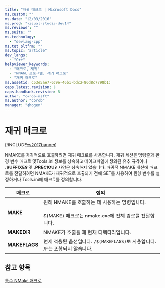 ```yaml
---
title: "재귀 매크로 | Microsoft Docs"
ms.custom: ""
ms.date: "12/03/2016"
ms.prod: "visual-studio-dev14"
ms.reviewer: ""
ms.suite: ""
ms.technology: 
  - "devlang-cpp"
ms.tgt_pltfrm: ""
ms.topic: "article"
dev_langs: 
  - "C++"
helpviewer_keywords: 
  - "매크로, 재귀"
  - "NMAKE 프로그램, 재귀 매크로"
  - "재귀 매크로"
ms.assetid: c53e5ae7-619e-46b1-bdc2-86d8c7798b1d
caps.latest.revision: 8
caps.handback.revision: 8
author: "corob-msft"
ms.author: "corob"
manager: "ghogen"
---
```

# 재귀 매크로
[!INCLUDE[vs2017banner](../assembler/inline/includes/vs2017banner.md)]

NMAKE를 재귀적으로 호출하려면 재귀 매크로를 사용합니다.  재귀 세션은 명령줄과 환경 변수 매크로 및Tools.ini 정보를 상속하고  메이크파일에 정의된 유추 규칙이나 **.SUFFIXES** 및 **.PRECIOUS** 사양은 상속하지 않습니다.  재귀적 NMAKE 세션에 매크로를 전달하려면 NMAKE가 재귀적으로 호출되기 전에 SET를 사용하여 환경 변수를 설정하거나 Tools.ini에 매크로를 정의합니다.  
  
|매크로|정의|  
|---------|--------|  
|**MAKE**|원래 NMAKE를 호출하는 데 사용하는 명령입니다.<br /><br /> $\(MAKE\) 매크로는 nmake.exe에 전체 경로를 전달합니다.|  
|**MAKEDIR**|NMAKE가 호출될 때 현재 디렉터리입니다.|  
|**MAKEFLAGS**|현재 적용된 옵션입니다.  `/$(MAKEFLAGS)`로 사용합니다.  \/F는 포함되지 않습니다.|  
  
## 참고 항목  
 [특수 NMake 매크로](../build/special-nmake-macros.md)
